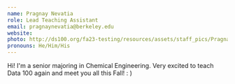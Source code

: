 ```yaml
---
name: Pragnay Nevatia
role: Lead Teaching Assistant
email: pragnaynevatia@berkeley.edu
website: 
photo: http://ds100.org/fa23-testing/resources/assets/staff_pics/Pragnay_Nevatia.jpeg
pronouns: He/Him/His
---
```

Hi! I'm a senior majoring in Chemical Engineering. Very excited to teach Data 100 again and meet you all this Fall! : )
